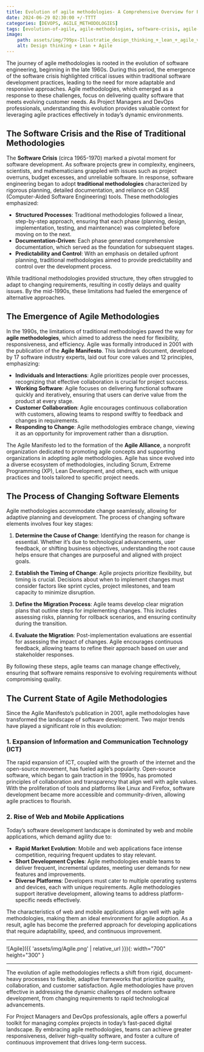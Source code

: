 ```yaml
---
title: Evolution of agile methodologies- A Comprehensive Overview for Project Managers and DevOps Professionals
date: 2024-06-29 02:30:00 +/-TTTT
categories: [DEVOPS, AGILE_METHODOLOGIES]
tags: [evolution-of-agile, agile-methodologies, software-crisis, agile-manifesto, agile-alliance, traditional-methodologies, software-development, devops, project-management, ict-expansion, open-source-software, web-development, mobile-development, continuous-improvement, adaptability, customer-collaboration, iterative-development, quality-software]
image:
    path: assets/img/799px-Illustratie_design_thinking_+_lean_+_agile_v2.jpg
    alt: Design thinking + Lean + Agile
---
```


The journey of agile methodologies is rooted in the evolution of software engineering, beginning in the late 1960s. During this period, the emergence of the software crisis highlighted critical issues within traditional software development practices, leading to the need for more adaptable and responsive approaches. Agile methodologies, which emerged as a response to these challenges, focus on delivering quality software that meets evolving customer needs. As Project Managers and DevOps professionals, understanding this evolution provides valuable context for leveraging agile practices effectively in today’s dynamic environments.

## The Software Crisis and the Rise of Traditional Methodologies

The **Software Crisis** (circa 1965-1970) marked a pivotal moment for software development. As software projects grew in complexity, engineers, scientists, and mathematicians grappled with issues such as project overruns, budget excesses, and unreliable software. In response, software engineering began to adopt **traditional methodologies** characterized by rigorous planning, detailed documentation, and reliance on CASE (Computer-Aided Software Engineering) tools. These methodologies emphasized:

- **Structured Processes**: Traditional methodologies followed a linear, step-by-step approach, ensuring that each phase (planning, design, implementation, testing, and maintenance) was completed before moving on to the next.
- **Documentation-Driven**: Each phase generated comprehensive documentation, which served as the foundation for subsequent stages.
- **Predictability and Control**: With an emphasis on detailed upfront planning, traditional methodologies aimed to provide predictability and control over the development process.

While traditional methodologies provided structure, they often struggled to adapt to changing requirements, resulting in costly delays and quality issues. By the mid-1990s, these limitations had fueled the emergence of alternative approaches.

## The Emergence of Agile Methodologies

In the 1990s, the limitations of traditional methodologies paved the way for **agile methodologies**, which aimed to address the need for flexibility, responsiveness, and efficiency. Agile was formally introduced in 2001 with the publication of the **Agile Manifesto**. This landmark document, developed by 17 software industry experts, laid out four core values and 12 principles, emphasizing:

- **Individuals and Interactions**: Agile prioritizes people over processes, recognizing that effective collaboration is crucial for project success.
- **Working Software**: Agile focuses on delivering functional software quickly and iteratively, ensuring that users can derive value from the product at every stage.
- **Customer Collaboration**: Agile encourages continuous collaboration with customers, allowing teams to respond swiftly to feedback and changes in requirements.
- **Responding to Change**: Agile methodologies embrace change, viewing it as an opportunity for improvement rather than a disruption.

The Agile Manifesto led to the formation of the **Agile Alliance**, a nonprofit organization dedicated to promoting agile concepts and supporting organizations in adopting agile methodologies. Agile has since evolved into a diverse ecosystem of methodologies, including Scrum, Extreme Programming (XP), Lean Development, and others, each with unique practices and tools tailored to specific project needs.

## The Process of Changing Software Elements

Agile methodologies accommodate change seamlessly, allowing for adaptive planning and development. The process of changing software elements involves four key stages:

1. **Determine the Cause of Change**: Identifying the reason for change is essential. Whether it’s due to technological advancements, user feedback, or shifting business objectives, understanding the root cause helps ensure that changes are purposeful and aligned with project goals.

2. **Establish the Timing of Change**: Agile projects prioritize flexibility, but timing is crucial. Decisions about when to implement changes must consider factors like sprint cycles, project milestones, and team capacity to minimize disruption.

3. **Define the Migration Process**: Agile teams develop clear migration plans that outline steps for implementing changes. This includes assessing risks, planning for rollback scenarios, and ensuring continuity during the transition.

4. **Evaluate the Migration**: Post-implementation evaluations are essential for assessing the impact of changes. Agile encourages continuous feedback, allowing teams to refine their approach based on user and stakeholder responses.

By following these steps, agile teams can manage change effectively, ensuring that software remains responsive to evolving requirements without compromising quality.

## The Current State of Agile Methodologies

Since the Agile Manifesto’s publication in 2001, agile methodologies have transformed the landscape of software development. Two major trends have played a significant role in this evolution:

### 1. Expansion of Information and Communication Technology (ICT)

The rapid expansion of ICT, coupled with the growth of the internet and the open-source movement, has fueled agile’s popularity. Open-source software, which began to gain traction in the 1990s, has promoted principles of collaboration and transparency that align well with agile values. With the proliferation of tools and platforms like Linux and Firefox, software development became more accessible and community-driven, allowing agile practices to flourish.

### 2. Rise of Web and Mobile Applications

Today’s software development landscape is dominated by web and mobile applications, which demand agility due to:

- **Rapid Market Evolution**: Mobile and web applications face intense competition, requiring frequent updates to stay relevant.
- **Short Development Cycles**: Agile methodologies enable teams to deliver frequent, incremental updates, meeting user demands for new features and improvements.
- **Diverse Platforms**: Developers must cater to multiple operating systems and devices, each with unique requirements. Agile methodologies support iterative development, allowing teams to address platform-specific needs effectively.

The characteristics of web and mobile applications align well with agile methodologies, making them an ideal environment for agile adoption. As a result, agile has become the preferred approach for developing applications that require adaptability, speed, and continuous improvement.

---
![Agile]({{ 'assets/img/Agile.png' | relative_url }}){: width="700" height="300" }

---

The evolution of agile methodologies reflects a shift from rigid, document-heavy processes to flexible, adaptive frameworks that prioritize quality, collaboration, and customer satisfaction. Agile methodologies have proven effective in addressing the dynamic challenges of modern software development, from changing requirements to rapid technological advancements.

For Project Managers and DevOps professionals, agile offers a powerful toolkit for managing complex projects in today’s fast-paced digital landscape. By embracing agile methodologies, teams can achieve greater responsiveness, deliver high-quality software, and foster a culture of continuous improvement that drives long-term success.
